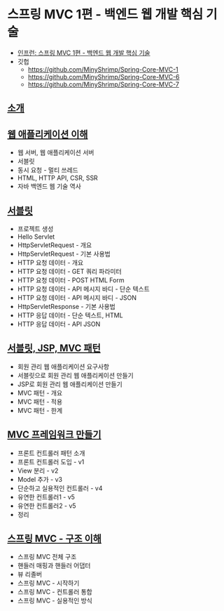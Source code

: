 # 스프링 MVC 1편 - 백엔드 웹 개발 핵심 기술
* [인프런: 스프링 MVC 1편 - 백엔드 웹 개발 핵심 기술](https://www.inflearn.com/course/%EC%8A%A4%ED%94%84%EB%A7%81-mvc-1/)
* 깃헙
    * https://github.com/MinyShrimp/Spring-Core-MVC-1
    * https://github.com/MinyShrimp/Spring-Core-MVC-6
    * https://github.com/MinyShrimp/Spring-Core-MVC-7

## [소개](./강의/0강)

## [웹 애플리케이션 이해](./강의/1강)
* 웹 서버, 웹 애플리케이션 서버
* 서블릿
* 동시 요청 - 멀티 쓰레드
* HTML, HTTP API, CSR, SSR
* 자바 백엔드 웹 기술 역사

## [서블릿](./강의/2강)
* 프로젝트 생성
* Hello Servlet
* HttpServletRequest - 개요
* HttpServletRequest - 기본 사용법
* HTTP 요청 데이터 - 개요
* HTTP 요청 데이터 - GET 쿼리 파라미터
* HTTP 요청 데이터 - POST HTML Form
* HTTP 요청 데이터 - API 메시지 바디 - 단순 텍스트
* HTTP 요청 데이터 - API 메시지 바디 - JSON
* HttpServletResponse - 기본 사용법
* HTTP 응답 데이터 - 단순 텍스트, HTML
* HTTP 응답 데이터 - API JSON

## [서블릿, JSP, MVC 패턴](./강의/3강)
* 회원 관리 웹 애플리케이션 요구사항
* 서블릿으로 회원 관리 웹 애플리케이션 만들기
* JSP로 회원 관리 웹 애플리케이션 만들기
* MVC 패턴 - 개요
* MVC 패턴 - 적용
* MVC 패턴 - 한계

## [MVC 프레임워크 만들기](./강의/4강)
* 프론트 컨트롤러 패턴 소개
* 프론트 컨트롤러 도입 - v1
* View 분리 - v2
* Model 추가 - v3
* 단순하고 실용적인 컨트롤러 - v4
* 유연한 컨트롤러1 - v5
* 유연한 컨트롤러2 - v5
* 정리

## [스프링 MVC - 구조 이해](./강의/5강)
* 스프링 MVC 전체 구조
* 핸들러 매핑과 핸들러 어댑터
* 뷰 리졸버
* 스프링 MVC - 시작하기
* 스프링 MVC - 컨트롤러 통합
* 스프링 MVC - 실용적인 방식
